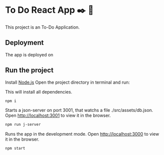 # To Do React App ✒️ :bookmark_tabs:

This project is an To-Do Application.

## Deployment

The app is deployed on 

## Run the project

Install [Node.js](https://nodejs.org/en/download/)
Open the project directory in terminal and run:

This will install all dependencies.
```sh 
npm i
```
Starts a json-server on port 3001, that watchs a file ./src/assets/db.json.
Open [http://localhost:3001](http://localhost:3001) to view it in the browser.
```sh 
npm run j-server
```
Runs the app in the development mode.
Open [http://localhost:3000](http://localhost:3000) to view it in the browser.
```sh 
npm start
```
